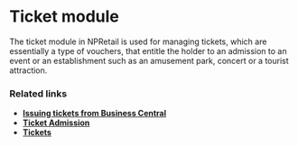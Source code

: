 # Ticket module

The ticket module in NPRetail is used for managing tickets, which are essentially a type of vouchers, that entitle the holder to an admission to an event or an establishment such as an amusement park, concert or a tourist attraction.

### Related links
- [**Issuing tickets from Business Central**](./howto/issue_ticket.md)
- [**Ticket Admission**](./explanation/admission.md)
- [**Tickets**](./explanation/ticket.md)